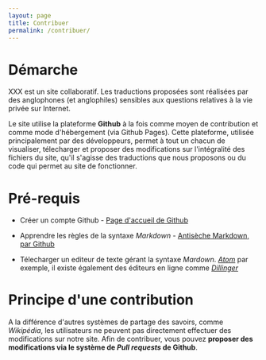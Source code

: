 ```yaml
---
layout: page
title: Contribuer
permalink: /contribuer/
---
```


# Démarche

XXX est un site collaboratif. Les traductions proposées sont réalisées par des anglophones (et anglophiles) sensibles aux questions relatives à la vie privée sur Internet.

Le site utilise la plateforme **Github** à la fois comme moyen de contribution et comme mode d'hébergement (via Github Pages). Cette plateforme, utilisée principalement par des développeurs, permet à tout un chacun de visualiser, télecharger et proposer des modifications sur l'intégralité des fichiers du site, qu'il s'agisse des traductions que nous proposons ou du code qui permet au site de fonctionner.

# Pré-requis

* Créer un compte Github - [Page d'accueil de Github](https://github.com/)

* Apprendre les règles de la syntaxe *Markdown* - [Antisèche Markdown, par Github](https://guides.github.com/pdfs/markdown-cheatsheet-online.pdf)

* Télecharger un editeur de texte gérant la syntaxe *Mardown*. [*Atom*](https://atom.io/) par exemple, il existe également des éditeurs en ligne comme [*Dillinger*](https://dillinger.io/)

# Principe d'une contribution

A la différence d'autres systèmes de partage des savoirs, comme *Wikipédia*, les utilisateurs ne peuvent pas directement effectuer des modifications sur notre site. Afin de contribuer, vous pouvez **proposer des modifications via le système de *Pull requests* de Github**.
